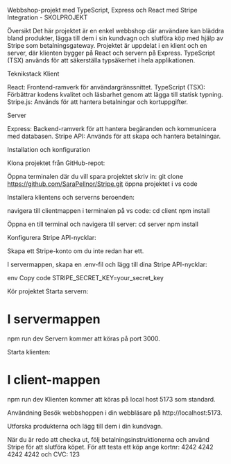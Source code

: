Webbshop-projekt med TypeScript, Express och React med Stripe Integration - SKOLPROJEKT

Översikt
Det här projektet är en enkel webbshop där användare kan bläddra bland produkter, lägga till dem i sin kundvagn och slutföra köp med hjälp av Stripe som betalningsgateway. Projektet är uppdelat i en klient och en server, där klienten bygger på React och servern på Express. TypeScript (TSX) används för att säkerställa typsäkerhet i hela applikationen.

Teknikstack
Klient

React: Frontend-ramverk för användargränssnittet.
TypeScript (TSX): Förbättrar kodens kvalitet och läsbarhet genom att lägga till statisk typning.
Stripe.js: Används för att hantera betalningar och kortuppgifter.

Server

Express: Backend-ramverk för att hantera begäranden och kommunicera med databasen.
Stripe API: Används för att skapa och hantera betalningar.

Installation och konfiguration

Klona projektet från GitHub-repot:

Öppna terminalen där du vill spara projektet
skriv in:
git clone https://github.com/SaraPellnor/Stripe.git
öppna projektet i vs code

Installera klientens och serverns beroenden:

navigera till clientmappen i terminalen på vs code:
cd client
npm install

Öppna en till terminal och navigera till server:
cd server
npm install

Konfigurera Stripe API-nycklar:

Skapa ett Stripe-konto om du inte redan har ett.

I servermappen, skapa en .env-fil och lägg till dina Stripe API-nycklar:

env
Copy code
STRIPE_SECRET_KEY=your_secret_key

Kör projektet
Starta servern:


# I servermappen
npm run dev
Servern kommer att köras på port 3000.

Starta klienten:


# I client-mappen
npm run dev
Klienten kommer att köras på local host 5173 som standard.

Användning
Besök webbshoppen i din webbläsare på http://localhost:5173.

Utforska produkterna och lägg till dem i din kundvagn.

När du är redo att checka ut, följ betalningsinstruktionerna och använd Stripe för att slutföra köpet.
För att testa ett köp ange kortnr: 4242 4242 4242 4242 och CVC: 123


